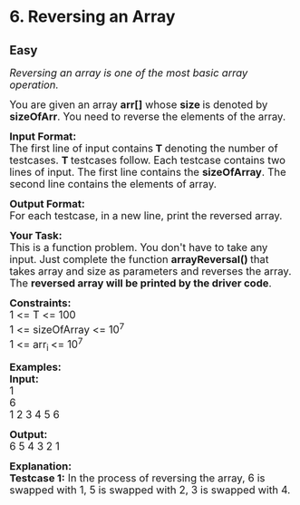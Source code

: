 # 6. Reversing an Array
## Easy
<div class="problem-statement">
                <p></p><p><span style="font-size:18px"><em>Reversing an array is one of the most basic array operation.</em></span></p>

<p><span style="font-size:18px">You are given an array <strong>arr[]</strong> whose <strong>size </strong>is denoted by <strong>sizeOfArr</strong>. You need to reverse the elements of the array.</span></p>

<p><span style="font-size:18px"><strong>Input Format:</strong><br>
The first line of input contains<strong> T </strong>denoting the number of testcases. <strong>T </strong>testcases follow. Each testcase contains two lines of input. The first line contains the <strong>sizeOfArray</strong>. The second line contains the elements of array.</span></p>

<p><span style="font-size:18px"><strong>Output Format:</strong><br>
For each testcase, in a new line, print the reversed array.</span></p>

<p><span style="font-size:18px"><strong>Your Task:</strong><br>
This is a function problem. You don't have to take any input. Just complete the function <strong>arrayReversal() </strong>that takes array and size as parameters and reverses the array. The <strong>reversed array will be printed by the driver code</strong>.</span></p>

<p><span style="font-size:18px"><strong>Constraints:</strong><br>
1 &lt;= T &lt;= 100<br>
1 &lt;= sizeOfArray &lt;= 10<sup>7</sup><br>
1 &lt;= arr<sub>i </sub>&lt;= 10<sup>7</sup></span></p>

<p><span style="font-size:18px"><strong>Examples:<br>
Input:</strong><br>
1<br>
6<br>
1 2 3 4 5 6</span></p>

<p><span style="font-size:18px"><strong>Output:</strong><br>
6 5 4 3 2 1</span></p>

<p><span style="font-size:18px"><strong>Explanation:<br>
Testcase 1:</strong> In the process of reversing the array, 6 is swapped with 1, 5 is swapped with 2, 3 is swapped with 4.</span><br>
&nbsp;</p>
 <p></p>
            </div>
